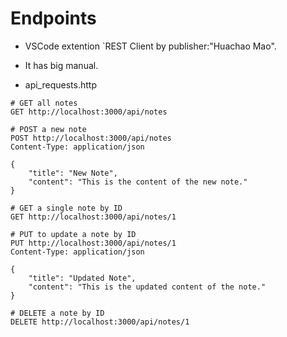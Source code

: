 # Endpoints

-   VSCode extention `REST Client by publisher:"Huachao Mao".
-   It has big manual.

-  api_requests.http

```plaintext
# GET all notes
GET http://localhost:3000/api/notes

# POST a new note
POST http://localhost:3000/api/notes
Content-Type: application/json

{
    "title": "New Note",
    "content": "This is the content of the new note."
}

# GET a single note by ID
GET http://localhost:3000/api/notes/1

# PUT to update a note by ID
PUT http://localhost:3000/api/notes/1
Content-Type: application/json

{
    "title": "Updated Note",
    "content": "This is the updated content of the note."
}

# DELETE a note by ID
DELETE http://localhost:3000/api/notes/1
```
